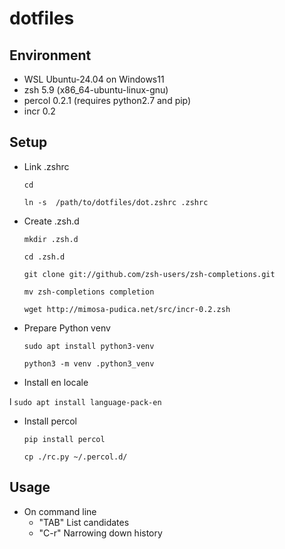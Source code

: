 # dotfiles

## Environment
* WSL Ubuntu-24.04 on Windows11
* zsh 5.9 (x86_64-ubuntu-linux-gnu)
* percol 0.2.1 (requires python2.7 and pip)
* incr 0.2

## Setup
- Link .zshrc

    ```cd```

    ```ln -s  /path/to/dotfiles/dot.zshrc .zshrc```

- Create .zsh.d

    ```mkdir .zsh.d```

    ```cd .zsh.d```

    ```git clone git://github.com/zsh-users/zsh-completions.git```

    ```mv zsh-completions completion```

    ```wget http://mimosa-pudica.net/src/incr-0.2.zsh```

- Prepare Python venv

    ```sudo apt install python3-venv```

    ```python3 -m venv .python3_venv```

- Install en locale

l    ```sudo apt install language-pack-en```

- Install percol

    ```pip install percol```

    ```cp ./rc.py ~/.percol.d/```

## Usage
* On command line
    * "TAB" List candidates
    * "C-r" Narrowing down history
